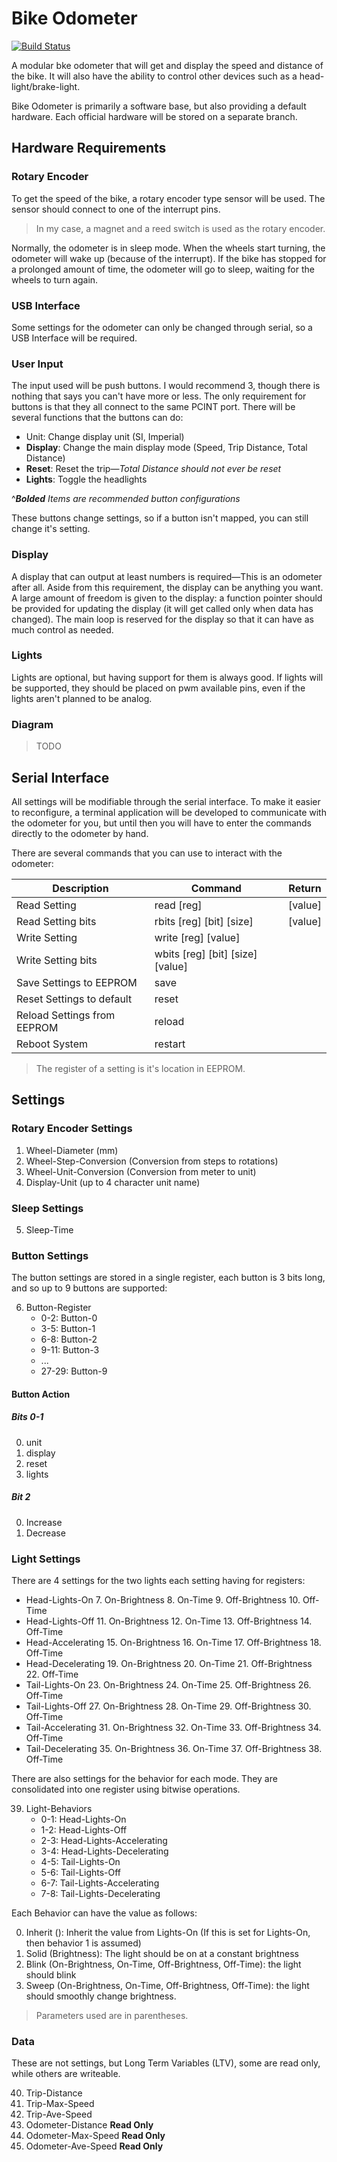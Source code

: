 # Bike Odometer

[![Build Status](https://travis-ci.com/ttocsneb/bike_odom.svg?token=8LjpCSuHky9LYSfsZNxq&branch=master)](https://travis-ci.com/ttocsneb/bike_odom)

A modular bke odometer that will get and display the speed and distance of the
bike. It will also have the ability to control other devices such as a
head-light/brake-light.

Bike Odometer is primarily a software base, but also providing a default
hardware. Each official hardware will be stored on a separate branch.

## Hardware Requirements

### Rotary Encoder

To get the speed of the bike, a rotary encoder type sensor will be used. The
sensor should connect to one of the interrupt <!-- TODO add link --> pins.

> In my case, a magnet and a reed switch is used as the rotary encoder.

Normally, the odometer is in sleep mode. When the wheels start turning, the
odometer will wake up (because of the interrupt). If the bike has stopped for a
prolonged amount of time, the odometer will go to sleep, waiting for the wheels
to turn again.

### USB Interface

Some settings for the odometer can only be changed through serial, so a USB
Interface will be required.

### User Input

The input used will be push buttons. I would recommend 3, though there is
nothing that says you can't have more or less. The only requirement for buttons
is that they all connect to the same PCINT port. <!-- Insert Link --> There
will be several functions that the buttons can do:

* Unit: Change display unit (SI, Imperial)
* **Display**: Change the main display mode (Speed, Trip Distance, Total Distance)
* **Reset**: Reset the trip—_Total Distance should not ever be reset_
* **Lights**: Toggle the headlights

^_**Bolded** Items are recommended button configurations_

These buttons change settings, so if a button isn't mapped, you can still
change it's setting.

### Display

A display that can output at least numbers is required—This is an odometer
after all. Aside from this requirement, the display can be anything you want.
A large amount of freedom is given to the display: a function pointer should be
provided for updating the display (it will get called only when data has
changed). The main loop is reserved for the display so that it can have as much
control as needed.

### Lights

Lights are optional, but having support for them is always good. If lights will
be supported, they should be placed on pwm available pins, even if the lights
aren't planned to be analog.

### Diagram

> TODO

## Serial Interface

All settings will be modifiable through the serial interface. To make it easier
to reconfigure, a terminal application will be developed to communicate with
the odometer for you, but until then you will have to enter the commands
directly to the odometer by hand.

There are several commands that you can use to interact with the odometer:

| Description                 | Command                                   | Return    |
|-----------------------------|-------------------------------------------|-----------|
| Read Setting                | read \[reg\]                              | \[value\] |
| Read Setting bits           | rbits \[reg\] \[bit\] \[size\]            | \[value\] |
| Write Setting               | write \[reg\] \[value\]                   |           |
| Write Setting bits          | wbits \[reg\] \[bit\] \[size\] \[value\]  |           |
| Save Settings to EEPROM     | save                                      |           |
| Reset Settings to default   | reset                                     |           |
| Reload Settings from EEPROM | reload                                    |           |
| Reboot System               | restart                                   |           |

> The register of a setting is it's location in EEPROM.

## Settings

### Rotary Encoder Settings

1. Wheel-Diameter (mm)
2. Wheel-Step-Conversion (Conversion from steps to rotations)
3. Wheel-Unit-Conversion (Conversion from meter to unit)
4. Display-Unit (up to 4 character unit name)

### Sleep Settings

5. Sleep-Time

### Button Settings

The button settings are stored in a single register, each button is 3 bits long,
and so up to 9 buttons are supported:

6. Button-Register
    * 0-2: Button-0
    * 3-5: Button-1
    * 6-8: Button-2
    * 9-11: Button-3
    * ...
    * 27-29: Button-9

#### Button Action

##### Bits 0-1

0. unit
1. display
2. reset
3. lights

##### Bit 2

0. Increase
1. Decrease

### Light Settings

There are 4 settings for the two lights each setting having for registers:

* Head-Lights-On
    7. On-Brightness
    8. On-Time
    9. Off-Brightness
    10. Off-Time
* Head-Lights-Off
    11. On-Brightness
    12. On-Time
    13. Off-Brightness
    14. Off-Time
* Head-Accelerating
    15. On-Brightness
    16. On-Time
    17. Off-Brightness
    18. Off-Time
* Head-Decelerating
    19. On-Brightness
    20. On-Time
    21. Off-Brightness
    22. Off-Time
* Tail-Lights-On
    23. On-Brightness
    24. On-Time
    25. Off-Brightness
    26. Off-Time
* Tail-Lights-Off
    27. On-Brightness
    28. On-Time
    29. Off-Brightness
    30. Off-Time
* Tail-Accelerating
    31. On-Brightness
    32. On-Time
    33. Off-Brightness
    34. Off-Time
* Tail-Decelerating
    35. On-Brightness
    36. On-Time
    37. Off-Brightness
    38. Off-Time

There are also settings for the behavior for each mode. They are consolidated
into one register using bitwise operations.

39. Light-Behaviors
    * 0-1: Head-Lights-On
    * 1-2: Head-Lights-Off
    * 2-3: Head-Lights-Accelerating
    * 3-4: Head-Lights-Decelerating
    * 4-5: Tail-Lights-On
    * 5-6: Tail-Lights-Off
    * 6-7: Tail-Lights-Accelerating
    * 7-8: Tail-Lights-Decelerating

Each Behavior can have the value as follows:

0. Inherit (): Inherit the value from Lights-On (If this is set for Lights-On,
then behavior 1 is assumed)
1. Solid (Brightness): The light should be on at a constant brightness
2. Blink (On-Brightness, On-Time, Off-Brightness, Off-Time): the light should blink
3. Sweep (On-Brightness, On-Time, Off-Brightness, Off-Time): the light should
smoothly change brightness.

> Parameters used are in parentheses.

### Data

These are not settings, but Long Term Variables (LTV), some are read only, while
others are writeable.

40. Trip-Distance
41. Trip-Max-Speed
42. Trip-Ave-Speed
43. Odometer-Distance **Read Only**
44. Odometer-Max-Speed **Read Only**
45. Odometer-Ave-Speed **Read Only**
